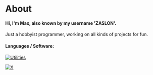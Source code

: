 # About
#### Hi, I'm Max, also known by my username 'ZASLON'.
   Just a hobbyist programmer, working on all kinds of projects for fun.
    
#### Languages / Software:
[![Utilities](https://skillicons.dev/icons?i=cs,dotnet,visualstudio,vscode,photoshop,blender,&theme=dark&perline=3)](https://skillicons.dev)


[![X](https://camo.githubusercontent.com/0ac419eb4df53beeb48c20e036e8d66b075b28a56450d37427ee975d5e73ab75/68747470733a2f2f696d672e736869656c64732e696f2f62616467652f547769747465722d3144413146323f7374796c653d666f722d7468652d6261646765266c6f676f3d74776974746572266c6f676f436f6c6f723d7768697465)](https://twitter.com/ZASLONPC)
<!---
ZSLN-dev/ZSLN-dev is a ✨ special ✨ repository because its `README.md` (this file) appears on your GitHub profile.
You can click the Preview link to take a look at your changes.
--->
